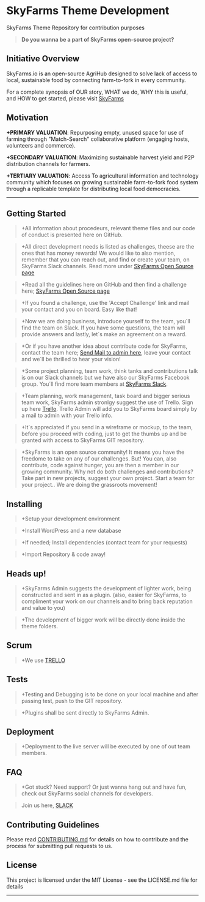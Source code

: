 # SkyFarms Theme Development

SkyFarms Theme Repository for contribution purposes 
> **Do you wanna be a part of SkyFarms open-source project?** 

## Initiative Overview

SkyFarms.io is an open-source AgriHub designed to solve lack of access to local, sustainable food by connecting farm-to-fork in every community.

For a complete synopsis of OUR story, WHAT we do, WHY this is useful, and HOW to get started, please visit [SkyFarms](http://skyfarms.io/)

## Motivation

**+PRIMARY VALUATION**: Repurposing empty, unused space for use of farming through "Match-Search" collaborative platform (engaging hosts, volunteers and commerce).  

**+SECONDARY VALUATION**: Maximizing sustainable harvest yield and P2P distribution channels for farmers. 

**+TERTIARY VALUATION**: Access To agricultural information and technology community which focuses on growing sustainable farm-to-fork food system through a replicable template for distributing local food democracies.

***

## Getting Started

> +All information about procedeurs, relevant theme files and our code of conduct is presented here on GitHub. 

> +All direct development needs is listed as challenges, theese are the ones that has money rewards! We would like to also mention, remember that you can reach out, and find or create your team, on SkyFarms Slack channels. Read more under [SkyFarms Open Source page](http://skyfarms.io/challenges/)

> +Read all the guidelines here on GitHub and then find a challenge here; [SkyFarms Open Source page](http://skyfarms.io/challenges/)

> +If you found a challenge, use the 'Accept Challenge' link and mail your contact and you on board. Easy like that!

> +Now we are doing business, introduce yourself to the team, you´ll find the team on Slack. If you have some questions, the team will provide answers and lastly, let´s make an agreement on a reward. 

> +Or if you have another idea about contribute code for SkyFarms, contact the team here; <a href="mailto:info@skyfarms.io?Subject=SkyFarms GitHub Contribution">Send Mail to admin here</a>, leave your contact and we´ll be thrilled to hear your vision!

> +Some project planning, team work, think tanks and contributions talk is on our Slack channels but we have also our SkyFarms Facebook group. You´ll find more team members at [SkyFarms Slack](https://skyfarms.slack.com/).

> +Team planning, work management, task board and bigger serious team work, SkyFarms admin stronlgy suggest the use of Trello. Sign up here [Trello](https://trello.com). Trello Admin will add you to SkyFarms board simply by a mail to admin with your Trello info.

> +It´s appreciated if you send in a wireframe or mockup, to the team, before you proceed with coding, just to get the thumbs up and be granted with access to SkyFarms GIT repository.

> +SkyFarms is an open source community! It means you have the freedome to take on any of our challenges. But! You can, also contribute, code against hunger, you are then a member in our growing community. Why not do both challenges and contributions? Take part in new projects, suggest your own project. Start a team for your project.. We are doing the grassroots movement! 

## Installing

> +Setup your development environment

> +Install WordPress and a new database

> +If needed; Install dependencies (contact team for your requests)

> +Import Repository & code away!

## Heads up!

> +SkyFarms Admin suggests the development of lighter work, being constructed and sent in as a plugin.
(also, easier for SkyFarms, to compliment your work on our channels and to bring back reputation and value to you)

> +The development of bigger work will be directly done inside the theme folders.

## Scrum

> +We use [TRELLO](https://trello.com)

## Tests

> +Testing and Debugging is to be done on your local machine and after passing test, push to the GIT repository.

> +Plugins shall be sent directly to SkyFarms Admin.

## Deployment

> +Deployment to the live server will be executed by one of out team members.

## FAQ

> +Got stuck? Need support? Or just wanna hang out and have fun, check out SkyFarms social channels for developers.

> Join us here, [SLACK](https://skyfarms.slack.com)

## Contributing Guidelines

Please read [CONTRIBUTING.md](https://github.com/SkyFarms/skyfarms/blob/master/CODE_OF_CONDUCT.md) for details on how to contribute and the process for submitting pull requests to us.

## License

This project is licensed under the MIT License - see the LICENSE.md file for details

***










